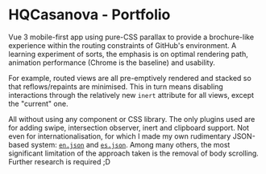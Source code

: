 # HQCasanova - Portfolio

Vue 3 mobile-first app using pure-CSS parallax to provide a brochure-like experience within the routing constraints of GitHub's environment. A learning experiment of sorts, the emphasis is on optimal rendering path, animation performance (Chrome is the baseline) and usability.

For example, routed views are all pre-emptively rendered and stacked so that reflows/repaints are minimised. This in turn means disabling interactions through the relatively new `inert` attribute for all views, except the "current" one.

All without using any component or CSS library. The only plugins used are for adding swipe, intersection observer, inert and clipboard support. Not even for internationalisation, for which I made my own rudimentary JSON-based system: [`en.json`](/docs/en.json) and [`es.json`](/docs/es.json).
Among many others, the most significant limitation of the approach taken is the removal of body scrolling. Further research is required ;D